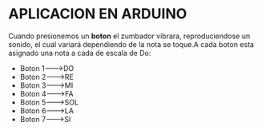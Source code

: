 # APLICACION EN ARDUINO
Cuando presionemos un **boton** el zumbador vibrara, reproduciendose un sonido, el cual variará dependiendo de la nota se toque.A cada boton esta asignado  una nota a cada de escala de Do:
- Boton 1--->DO
- Boton 2--->RE
- Boton 3--->MI
- Boton 4--->FA
- Boton 5--->SOL
- Boton 6--->LA
- Boton 7--->SI


